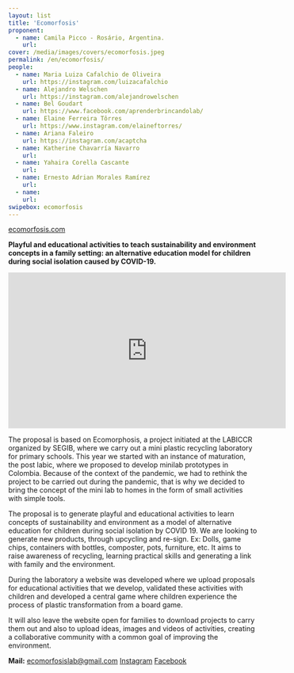 ```yaml
---
layout: list
title: 'Ecomorfosis'
proponent:
  - name: Camila Picco - Rosário, Argentina. 
    url: 
cover: /media/images/covers/ecomorfosis.jpeg
permalink: /en/ecomorfosis/
people:
  - name: Maria Luiza Cafalchio de Oliveira
    url: https://instagram.com/luizacafalchio
  - name: Alejandro Welschen
    url: https://instagram.com/alejandrowelschen
  - name: Bel Goudart
    url: https://www.facebook.com/aprenderbrincandolab/
  - name: Elaine Ferreira Tôrres
    url: https://www.instagram.com/elaineftorres/
  - name: Ariana Faleiro
    url: https://instagram.com/acaptcha   
  - name: Katherine Chavarría Navarro
    url:   
  - name: Yahaira Corella Cascante
    url:  
  - name: Ernesto Adrian Morales Ramírez
    url:  
  - name: 
    url: 
swipebox: ecomorfosis
---
```


[ecomorfosis.com](http://ecomorfosis.com)

**Playful and educational activities to teach sustainability and environment concepts in a family setting: an alternative education model for children during social isolation caused by COVID-19.**

<div class="video-wrapper video-wrapper-16x9">
<iframe width="560" height="315" src="https://www.youtube.com/embed/FGelhegRBwk" frameborder="0" allow="accelerometer; autoplay; encrypted-media; gyroscope; picture-in-picture" allowfullscreen></iframe>
</div>

The proposal is based on Ecomorphosis, a project initiated at the LABICCR organized by SEGIB, where we carry out a mini plastic recycling laboratory for primary schools. This year we started with an instance of maturation, the post labic, where we proposed to develop minilab prototypes in Colombia. Because of the context of the pandemic, we had to rethink the project to be carried out during the pandemic, that is why we decided to bring the concept of the mini lab to homes in the form of small activities with simple tools.
  
The proposal is to generate playful and educational activities to learn concepts of sustainability and environment as a model of alternative education for children during social isolation by COVID 19. We are looking to generate new products, through upcycling and re-sign. Ex: Dolls, game chips, containers with bottles, composter, pots, furniture, etc. It aims to raise awareness of recycling, learning practical skills and generating a link with family and the environment.
  
During the laboratory a website was developed where we upload proposals for educational activities that we develop, validated these activities with children and developed a central game where children experience the process of plastic transformation from a board game. 
  
It will also leave the website open for families to download projects to carry them out and also to upload ideas, images and videos of activities, creating a collaborative community with a common goal of improving the environment.


**Mail:** ecomorfosislab@gmail.com
[Instagram](https://instagram.com/ecomorfosislab)
[Facebook](https://facebook.com/ecomorfosislab)
